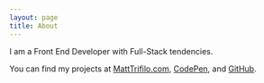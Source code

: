 ```yaml
---
layout: page
title: About
---
```


I am a Front End Developer with Full-Stack tendencies.

You can find my projects at [MattTrifilo.com](http://www.MattTrifilo.com), [CodePen](http://www.codepen.io/dprsky), and [GitHub](https://github.com/itxchy).
